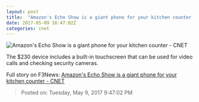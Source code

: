 ```yaml
---
layout: post
title:  "Amazon's Echo Show is a giant phone for your kitchen counter     - CNET"
date: 2017-05-09 16:47:02Z
categories: cnet
---
```


![Amazon's Echo Show is a giant phone for your kitchen counter     - CNET](https://cnet1.cbsistatic.com/img/_0q0uP_iwWM9GtzpD5g_pzSmOhM=/670x503/2017/05/09/c85cf4b5-83c3-4b51-a336-45570e937460/screen-shot-2017-05-09-at-9-58-55-am.png)

The $230 device includes a built-in touchscreen that can be used for video calls and checking security cameras.


Full story on F3News: [Amazon's Echo Show is a giant phone for your kitchen counter     - CNET](http://www.f3nws.com/n/djWNKG)

> Posted on: Tuesday, May 9, 2017 9:47:02 PM
